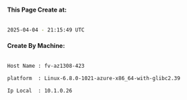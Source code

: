 
   
#### This Page Create at:

```bash

2025-04-04 - 21:15:49 UTC

```

#### Create By Machine:

```bash

Host Name : fv-az1308-423

platform  : Linux-6.8.0-1021-azure-x86_64-with-glibc2.39

Ip Local  : 10.1.0.26

```

